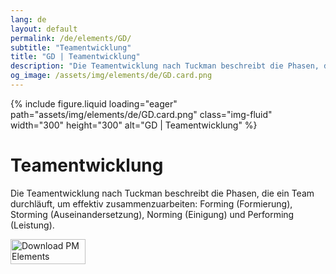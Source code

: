 ```yaml
---
lang: de
layout: default
permalink: /de/elements/GD/
subtitle: "Teamentwicklung"
title: "GD | Teamentwicklung"
description: "Die Teamentwicklung nach Tuckman beschreibt die Phasen, die ein Team durchläuft, um effektiv zusammenzuarbeiten: Forming (Formierung), Storming (Auseinandersetzung), Norming (Einigung) und Performing (Leistung)."
og_image: /assets/img/elements/de/GD.card.png
---
```


{% include figure.liquid loading="eager" path="assets/img/elements/de/GD.card.png" class="img-fluid" width="300" height="300" alt="GD | Teamentwicklung" %}

# Teamentwicklung

Die Teamentwicklung nach Tuckman beschreibt die Phasen, die ein Team durchläuft, um effektiv zusammenzuarbeiten: Forming (Formierung), Storming (Auseinandersetzung), Norming (Einigung) und Performing (Leistung).

<a href="https://apps.apple.com/app/apple-store/id6738084498?pt=127441684&ct=website&mt=8">
  <img src="{{ "assets/img/en/appstore.png" | relative_url }}" width="120" height="40" alt="Download PM Elements">
</a>

